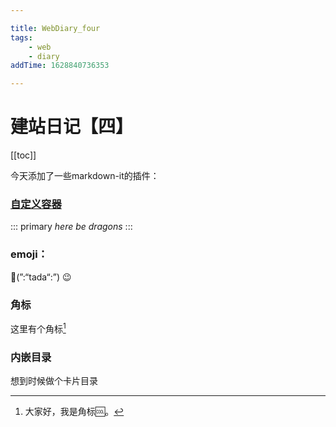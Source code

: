 ```yaml
---

title: WebDiary_four
tags:
    - web
    - diary
addTime: 1628840736353

---
```

# 建站日记【四】

[[toc]]

今天添加了一些markdown-it的插件：<br>
### [自定义容器](https://github.com/markdown-it/markdown-it-container)

::: primary
*here be dragons*
:::

### emoji：
:tada:(”:“tada“:”)  :wink:

### 角标
这里有个角标[^note]

### 内嵌目录
想到时候做个卡片目录

[^note]:大家好，我是角标:cool:。
